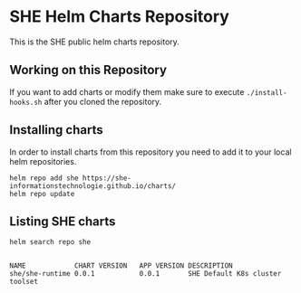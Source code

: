 # SHE Helm Charts Repository

This is the SHE public helm charts repository.

## Working on this Repository

If you want to add charts or modify them make sure to execute `./install-hooks.sh` after you cloned the repository.

## Installing charts

In order to install charts from this repository you need to add it to your local helm repositories.

```shell
helm repo add she https://she-informationstechnologie.github.io/charts/
helm repo update
```

## Listing SHE charts


```shell
helm search repo she


NAME           	CHART VERSION	APP VERSION	DESCRIPTION
she/she-runtime	0.0.1        	0.0.1      	SHE Default K8s cluster toolset
```
